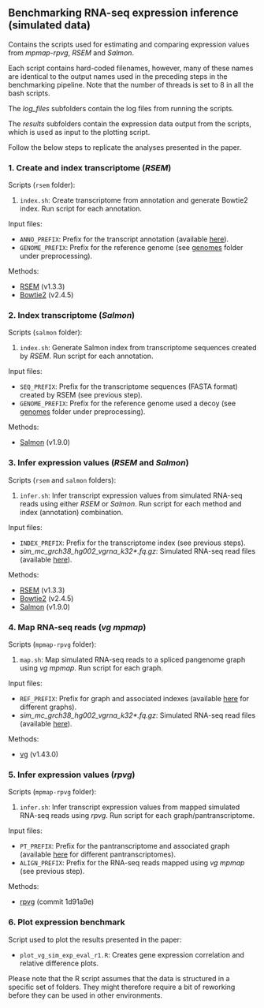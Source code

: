 ## Benchmarking RNA-seq expression inference (simulated data) 

Contains the scripts used for estimating and comparing expression values from *mpmap-rpvg*, *RSEM* and *Salmon*. 

Each script contains hard-coded filenames, however, many of these names are identical to the output names used in the preceding steps in the benchmarking pipeline. Note that the number of threads is set to 8 in all the bash scripts.

The *log_files* subfolders contain the log files from running the scripts. 

The *results* subfolders contain the expression data output from the scripts, which is used as input to the plotting script.

Follow the below steps to replicate the analyses presented in the paper. 

### 1. Create and index transcriptome (*RSEM*)

Scripts (`rsem` folder):

1. `index.sh`: Create transcriptome from annotation and generate Bowtie2 index. Run script for each annotation. 

Input files:

* `ANNO_PREFIX`: Prefix for the transcript annotation (available [here](http://cgl.gi.ucsc.edu/data/vgrna/hprc_analyses/transcript_annotations/)).
* `GENOME_PREFIX`: Prefix for the reference genome (see [genomes](https://github.com/jonassibbesen/hprc-rnaseq-analyses-scripts/tree/main/preprocessing/genomes) folder under preprocessing).

Methods:

* [RSEM](https://github.com/deweylab/RSEM) (v1.3.3)
* [Bowtie2](https://github.com/BenLangmead/bowtie2) (v2.4.5)

### 2. Index transcriptome (*Salmon*)

Scripts (`salmon` folder):

1. `index.sh`: Generate Salmon index from transcriptome sequences created by *RSEM*. Run script for each annotation.

Input files:

* `SEQ_PREFIX`: Prefix for the transcriptome sequences (FASTA format) created by RSEM (see previous step).
* `GENOME_PREFIX`: Prefix for the reference genome used a decoy (see [genomes](https://github.com/jonassibbesen/hprc-rnaseq-analyses-scripts/tree/main/preprocessing/genomes) folder under preprocessing).

Methods:

* [Salmon](https://github.com/COMBINE-lab/salmon) (v1.9.0)

### 3. Infer expression values (*RSEM* and *Salmon*)

Scripts (`rsem` and `salmon` folders):

1. `infer.sh`: Infer transcript expression values from simulated RNA-seq reads using either *RSEM* or *Salmon*. Run script for each method and index (annotation) combination.

Input files:

* `INDEX_PREFIX`: Prefix for the transcriptome index (see previous steps).
* *sim_mc_grch38_hg002_vgrna_k32\*.fq.gz*: Simulated RNA-seq read files (available [here](http://cgl.gi.ucsc.edu/data/vgrna/hprc_analyses/simulated_reads/)).

Methods:

* [RSEM](https://github.com/deweylab/RSEM) (v1.3.3)
* [Bowtie2](https://github.com/BenLangmead/bowtie2) (v2.4.5)
* [Salmon](https://github.com/COMBINE-lab/salmon) (v1.9.0)

### 4. Map RNA-seq reads (*vg mpmap*)

Scripts (`mpmap-rpvg` folder):

1. `map.sh`: Map simulated RNA-seq reads to a spliced pangenome graph using *vg mpmap*. Run script for each graph.

Input files:

* `REF_PREFIX`: Prefix for graph and associated indexes (available [here](http://cgl.gi.ucsc.edu/data/vgrna/hprc_analyses/graphs/) for different graphs).
* *sim_mc_grch38_hg002_vgrna_k32\*.fq.gz*: Simulated RNA-seq read files (available [here](http://cgl.gi.ucsc.edu/data/vgrna/hprc_analyses/simulated_reads/)).

Methods:

* [vg](https://github.com/vgteam/vg) (v1.43.0)

### 5. Infer expression values (*rpvg*)

Scripts (`mpmap-rpvg` folder):

1. `infer.sh`: Infer transcript expression values from mapped simulated RNA-seq reads using *rpvg*. Run script for each graph/pantranscriptome.

Input files:

* `PT_PREFIX`: Prefix for the pantranscriptome and associated graph (available [here](http://cgl.gi.ucsc.edu/data/vgrna/hprc_analyses/graphs/) for different pantranscriptomes).
* `ALIGN_PREFIX`: Prefix for the RNA-seq reads mapped using *vg mpmap* (see previous step).

Methods:

* [rpvg](https://github.com/jonassibbesen/rpvg) (commit 1d91a9e)

### 6. Plot expression benchmark

Script used to plot the results presented in the paper:

* `plot_vg_sim_exp_eval_r1.R`: Creates gene expression correlation and relative difference plots.

Please note that the R script assumes that the data is structured in a specific set of folders. They might therefore require a bit of reworking before they can be used in other environments. 
